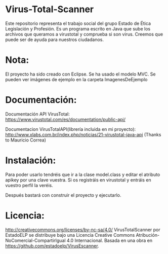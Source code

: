 Virus-Total-Scanner
=============

Este repositorio representa el trabajo social del grupo Estado de Ética Legislación y Profesión. Es un programa escrito en Java que sube los archivos que queramos a virustotal y comprueba si son virus. Creemos que puede ser de ayuda para nuestros ciudadanos.

Nota:
=========
El proyecto ha sido creado con Eclipse. Se ha usado el modelo MVC.
Se pueden ver imágenes de ejemplo en la carpeta ImagenesDeEjemplo

Documentación:
=========
Documentación API VirusTotal: https://www.virustotal.com/es/documentation/public-api/

Documentacion VirusTotalAPI(librería incluida en mi proyecto): http://www.xlabs.com.br/index.php/noticias/21-virustotal-java-api (Thanks to Mauricio Correa)

Instalación:
=========
Para poder usarlo tendréis que ir a la clase model.class y editar el atributo apikey por una clave vuestra. Si os registráis en virustotal y entráis en vuestro perfil la veréis.

Después bastará con construir el proyecto y ejecutarlo.

Licencia:
=========

http://creativecommons.org/licenses/by-nc-sa/4.0/
VirusTotalScanner por EstadoELP se distribuye bajo una Licencia Creative Commons Atribución-NoComercial-CompartirIgual 4.0 Internacional. Basada en una obra en https://github.com/estadoelp/VirusEscanner.
